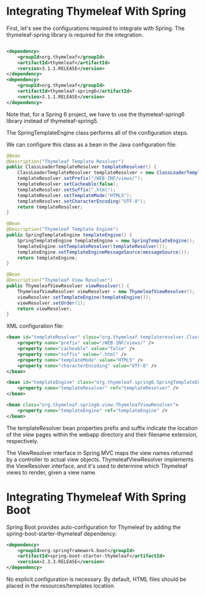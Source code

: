 # Integrating Thymeleaf With Spring

First, let's see the configurations required to integrate with Spring. The thymeleaf-spring library is required for the
integration.

```xml

<dependency>
    <groupId>org.thymeleaf</groupId>
    <artifactId>thymeleaf</artifactId>
    <version>3.1.1.RELEASE</version>
</dependency>
<dependency>
    <groupId>org.thymeleaf</groupId>
    <artifactId>thymeleaf-spring6</artifactId>
    <version>3.1.1.RELEASE</version>
</dependency>
```

Note that, for a Spring 6 project, we have to use the thymeleaf-spring6 library instead of thymeleaf-spring5.

The SpringTemplateEngine class performs all of the configuration steps.

We can configure this class as a bean in the Java configuration file:

```java
@Bean
@Description("Thymeleaf Template Resolver")
public ClassLoaderTemplateResolver templateResolver() {
    ClassLoaderTemplateResolver templateResolver = new ClassLoaderTemplateResolver();
    templateResolver.setPrefix("/WEB-INF/views/");
    templateResolver.setCacheable(false);
    templateResolver.setSuffix(".html");
    templateResolver.setTemplateMode("HTML5");
    templateResolver.setCharacterEncoding("UTF-8");
    return templateResolver;
}

@Bean
@Description("Thymeleaf Template Engine")
public SpringTemplateEngine templateEngine() {
    SpringTemplateEngine templateEngine = new SpringTemplateEngine();
    templateEngine.setTemplateResolver(templateResolver());
    templateEngine.setTemplateEngineMessageSource(messageSource());
    return templateEngine;
}

@Bean
@Description("Thymeleaf View Resolver")
public ThymeleafViewResolver viewResolver() {
    ThymeleafViewResolver viewResolver = new ThymeleafViewResolver();
    viewResolver.setTemplateEngine(templateEngine());
    viewResolver.setOrder(1);
    return viewResolver;
}
```

XML configuration file:

```xml
<bean id="templateResolver" class="org.thymeleaf.templateresolver.ClassLoaderTemplateResolver">
    <property name="prefix" value="/WEB-INF/views/" />
    <property name="cacheable" value="false" />
    <property name="suffix" value=".html" />
    <property name="templateMode" value="HTML5" />
    <property name="characterEncoding" value="UTF-8" />
</bean>

<bean id="templateEngine" class="org.thymeleaf.spring6.SpringTemplateEngine">
    <property name="templateResolver" ref="templateResolver" />
</bean>

<bean class="org.thymeleaf.spring6.view.ThymeleafViewResolver">
    <property name="templateEngine" ref="templateEngine" />
</bean>
```

The templateResolver bean properties prefix and suffix indicate the location of the view pages within the webapp 
directory and their filename extension, respectively.

The ViewResolver interface in Spring MVC maps the view names returned by a controller to actual view objects. 
ThymeleafViewResolver implements the ViewResolver interface, and it's used to determine which Thymeleaf views to render,
given a view name.

# Integrating Thymeleaf With Spring Boot

Spring Boot provides auto-configuration for Thymeleaf by adding the spring-boot-starter-thymeleaf dependency:

```xml
<dependency>
    <groupId>org.springframework.boot</groupId>
    <artifactId>spring-boot-starter-thymeleaf</artifactId>
    <version>2.3.3.RELEASE</version>
</dependency>
```

No explicit configuration is necessary. By default, HTML files should be placed in the resources/templates location.